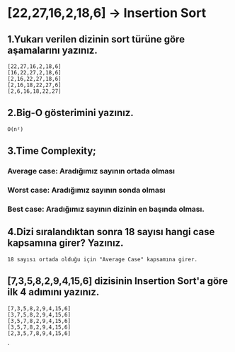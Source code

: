 
# [22,27,16,2,18,6] -> Insertion Sort

## 1.Yukarı verilen dizinin sort türüne göre aşamalarını yazınız.

```
[22,27,16,2,18,6]
[16,22,27,2,18,6]
[2,16,22,27,18,6]
[2,16,18,22,27,6]
[2,6,16,18,22,27]
```

## 2.Big-O gösterimini yazınız.

`O(n²)`

## 3.Time Complexity;
### Average case: Aradığımız sayının ortada olması
### Worst case: Aradığımız sayının sonda olması
### Best case: Aradığımız sayının dizinin en başında olması.

## 4.Dizi sıralandıktan sonra 18 sayısı hangi case kapsamına girer? Yazınız.

`18 sayısı ortada olduğu için "Average Case" kapsamına girer.`


## [7,3,5,8,2,9,4,15,6] dizisinin Insertion Sort'a göre ilk 4 adımını yazınız.
```
[7,3,5,8,2,9,4,15,6]
[3,7,5,8,2,9,4,15,6]
[3,5,7,8,2,9,4,15,6]
[3,5,7,8,2,9,4,15,6]
[2,3,5,7,8,9,4,15,6]
```
`
